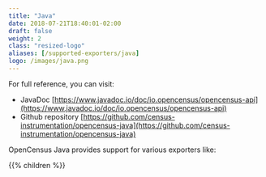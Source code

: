 ```yaml
---
title: "Java"
date: 2018-07-21T18:40:01-02:00
draft: false
weight: 2
class: "resized-logo"
aliases: [/supported-exporters/java]
logo: /images/java.png
---
```


For full reference, you can visit:

* JavaDoc  [https://www.javadoc.io/doc/io.opencensus/opencensus-api](https://www.javadoc.io/doc/io.opencensus/opencensus-api)
* Github repository [https://github.com/census-instrumentation/opencensus-java](https://github.com/census-instrumentation/opencensus-java)

OpenCensus Java provides support for various exporters like:

{{% children %}}
